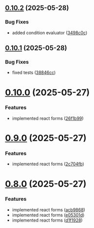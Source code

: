 ## [0.10.2](https://github.com/juicycleff/smartform/compare/v0.10.1...v0.10.2) (2025-05-28)


### Bug Fixes

* added condition evaluator ([3498c0c](https://github.com/juicycleff/smartform/commit/3498c0cafa2851c4246c94591566ed2bcf6dfe5f))



## [0.10.1](https://github.com/juicycleff/smartform/compare/v0.10.0...v0.10.1) (2025-05-28)


### Bug Fixes

* fixed tests ([38846cc](https://github.com/juicycleff/smartform/commit/38846cc0875b0d981b9323eb76369993c40ce48d))



# [0.10.0](https://github.com/juicycleff/smartform/compare/v0.9.0...v0.10.0) (2025-05-27)


### Features

* implemented react forms ([26f1b99](https://github.com/juicycleff/smartform/commit/26f1b99f1c12bd2f7b7174f705b089a2412b9fa6))



# [0.9.0](https://github.com/juicycleff/smartform/compare/v0.8.0...v0.9.0) (2025-05-27)


### Features

* implemented react forms ([2c704fb](https://github.com/juicycleff/smartform/commit/2c704fb28aa65718145552e4f961637e3c19daca))



# [0.8.0](https://github.com/juicycleff/smartform/compare/v0.7.0...v0.8.0) (2025-05-27)


### Features

* implemented react forms ([acb9868](https://github.com/juicycleff/smartform/commit/acb98685162e463bd03edd2131e3ff2a1ea9d672))
* implemented react forms ([e05301d](https://github.com/juicycleff/smartform/commit/e05301d37fe01b270d8b53092d292440801545ba))
* implemented react forms ([d1f1928](https://github.com/juicycleff/smartform/commit/d1f192810720878ac7f00b586fe0c931098f85e7))




